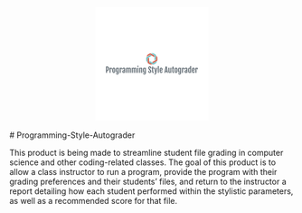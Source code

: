 <p align="center">
<img src="https://github.com/rperiard/Programming-Style-Autograder/blob/master/logo.png" class="center">
</p>
# Programming-Style-Autograder

This product is being made to streamline student file grading in computer science and other coding-related classes. 
The goal of this product is to allow a class instructor to run a program, provide the program with their grading preferences and their students’ files, and return to the instructor a report detailing how each student performed within the stylistic parameters, as well as a recommended score for that file.

